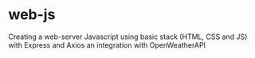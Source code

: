 # web-js
Creating a web-server Javascript using basic stack (HTML, CSS and JS) with Express and Axios an integration with OpenWeatherAPI
